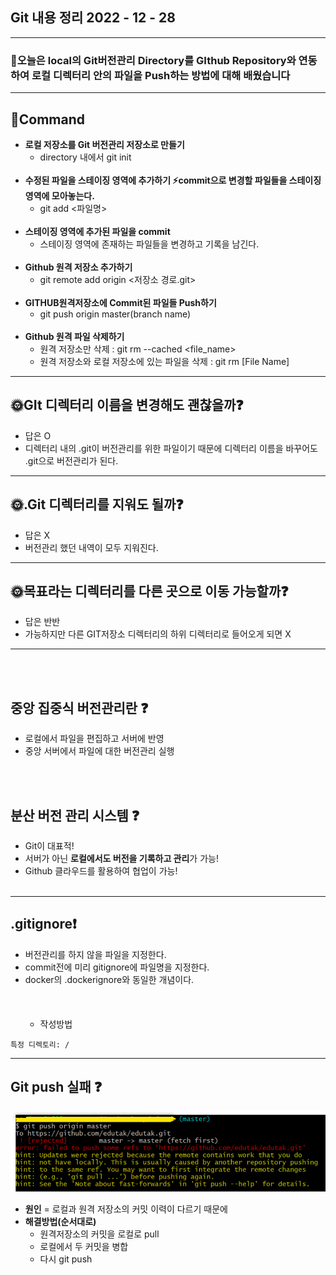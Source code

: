 ## Git 내용 정리 2022 - 12 - 28
---
### 🍯오늘은 local의 Git버전관리 Directory를 GIthub Repository와 연동하여 로컬 디렉터리 안의 파일을 Push하는 방법에 대해 배웠습니다

---
## 🌈Command
* **로컬 저장소를 Git 버전관리 저장소로 만들기**
    * directory 내에서 git init<br><br>
* **수정된 파일을 스테이징 영역에 추가하기 ⚡commit으로 변경할 파일들을 스테이징 영역에 모아놓는다.**
    * git add <파일명><br><br>
* **스테이징 영역에 추가된 파일을 commit**
    * 스테이징 영역에 존재하는 파일들을 변경하고 기록을 남긴다.<br><br>
* **Github 원격 저장소 추가하기**
    * git remote add origin <저장소 경로.git><br><br>
* **GITHUB원격저장소에 Commit된 파일들 Push하기**
    * git push origin master(branch name)<br><br>
*  **Github 원격 파일 삭제하기**
    * 원격 저장소만 삭제 : git rm --cached <file_name> 
    * 원격 저장소와 로컬 저장소에 있는 파일을 삭제 : git rm [File Name]
---
## 🌞GIt 디렉터리 이름을 변경해도 괜찮을까❓
* 답은 O 
* 디렉터리 내의 .git이 버전관리를 위한 파일이기 때문에  디렉터리 이름을 바꾸어도 .git으로 버전관리가 된다.
---
## 🌞.Git 디렉터리를 지워도 될까❓
* 답은 X
* 버전관리 했던 내역이 모두 지워진다.
---
## 🌞목표라는 디렉터리를 다른 곳으로 이동 가능할까❓
* 답은 반반
* 가능하지만 다른 GIT저장소 디렉터리의 하위 디렉터리로 들어오게 되면 X
---
<br><br>
## 중앙 집중식 버전관리란 ❓
* 로컬에서 파일을 편집하고 서버에 반영
* 중앙 서버에서 파일에 대한 버전관리 실행

<br><br>
## 분산 버전 관리 시스템 ❓
* Git이 대표적!
* 서버가 아닌 **로컬에서도 버전을 기록하고 관리**가 가능!
* Github 클라우드를 활용하여 협업이 가능!<br><br>

---
## .gitignore❗
- 버전관리를 하지 않을 파일을 지정한다.
- commit전에 미리 gitignore에 파일명을 지정한다.
- docker의 .dockerignore와 동일한 개념이다.<br><br><br><br>
    * 작성방법
```
특정 디렉토리: /

```
---

## Git push 실패 ❓

![실패시 나오는 문구](/PushError.png)
* **원인** = 로컬과 원격 저장소의 커밋 이력이 다르기 때문에
* **해결방법(순서대로)** 
    * 원격저장소의 커밋을 로컬로 pull
    * 로컬에서 두 커밋을 병합
    * 다시 git push